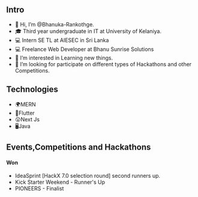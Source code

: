 <h2>Intro</h2>

- 👋 Hi, I’m @Bhanuka-Rankothge.
- 🎓 Third year undergraduate in IT at University of Kelaniya.
- 💻 Intern SE TL at AIESEC in Sri Lanka
- 💻 Freelance Web Developer at Bhanu Sunrise Solutions
- 👀 I’m interested in Learning new things.
- 💞️ I’m looking for participate on different types of Hackathons and other Competitions.

<h2>Technologies</h2>
<ul>
  <li>🌍MERN</li>
  <li>📲Flutter</li>
  <li>😲Next Js</li>
  <li>🖥️Java</li>
</ul>

<h2>Events,Competitions and Hackathons</h2>
  <h4>Won</h4>
   <ul>
      <li>
        IdeaSprint [HackX 7.0 selection round] second runners up.
      </li>
     <li>
        Kick Starter Weekend - Runner's Up
      </li>
     <li>
        PIONEERS - Finalist
      </li>
  </ul>
    
<!---
Bhanuka-Rankothge/Bhanuka-Rankothge is a ✨ special ✨ repository because its `README.md` (this file) appears on your GitHub profile.
You can click the Preview link to take a look at your changes.
--->
